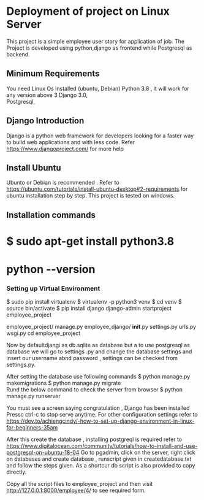 # Deployment of project on Linux Server 
This project is a simple employee user story for application of job.
The Project is developed using python,django as frontend while Postgresql as backend.

## Minimum Requirements
You need  Linux Os installed (ubuntu, Debian)
Python 3.8  , it will work for any version above 3
Django 3.0,    
Postgresql,

## Django Introduction 
Django is a python web framework for developers looking for a faster way to build web applications and with less code. Refer https://www.djangoproject.com/ for more help

## Install Ubuntu
Ubunto or Debian is recommended . Refer to https://ubuntu.com/tutorials/install-ubuntu-desktop#2-requirements  for ubuntu installation step by step. This project is tested on windows.

## Installation  commands
# $ sudo apt-get install python3.8
# python --version

### Setting up Virtual Environment
$ sudo pip install virtualenv
$  virtualenv -p python3 venv
$  cd venv
 $ source bin/activate
 $ pip install django
 django-admin startproject employee_project
 
 employee_project/
    manage.py
    employee_django/
        __init__.py
        settings.py
        urls.py
        wsgi.py
 cd employee_project
 
 Now by defaultdjangi as db.sqlite as database  but a  to use postgresql as database we will go to settings .py and change the database settings and insert our username abnd password , settings can be checked from settings.py. 
 
 After setting the database use following commands
 $ python manage.py makemigrations
 $ python manage.py migrate  
 Rund the below command to check the server from browser
 $ python manage.py runserver  
  
  You must see a screen saying congratulation , Django has been installed
  Pressc ctrl-c to stop serve anytime.
  For other configuration settings refer to https://dev.to/achiengcindy/-how-to-set-up-django-environment-in-linux-for-beginners-35am
  
 After this  create the database , installing postgreql is required  refer to  https://www.digitalocean.com/community/tutorials/how-to-install-and-use-postgresql-on-ubuntu-18-04
  Go to pgadmin, click on the server, right click on databases and create database , runscript given in createdatabase.txt and follow the steps given.
  As a shortcur db script is also provided to copy directly.
  
  Copy all the script files to employee_project
  and then visit http://127.0.0.1:8000/employee/4/  to see required form.
  
  
 
  
  
  
  
  
